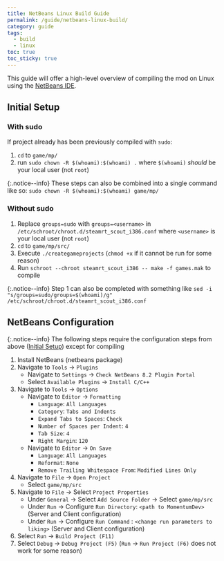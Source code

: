 ```yaml
---
title: NetBeans Linux Build Guide
permalink: /guide/netbeans-linux-build/
category: guide
tags:
  - build
  - linux
toc: true
toc_sticky: true
---
```


This guide will offer a high-level overview of compiling the mod on Linux using the [NetBeans IDE](https://netbeans.apache.org/).

## Initial Setup

### With sudo

If project already has been previously compiled with `sudo`:
1. `cd` to `game/mp/`
2. run `sudo chown -R $(whoami):$(whoami) .` where `$(whoami)` _should_ be your local user (not `root`)

{:.notice--info}
These steps can also be combined into a single command like so: `sudo chown -R $(whoami):$(whoami) game/mp/`

### Without sudo

1. Replace `groups=sudo` with `groups=<username>` in `/etc/schroot/chroot.d/steamrt_scout_i386.conf` where `<username>` is your local user (not `root`)
2. `cd` to `game/mp/src/`
3. Execute `./creategameprojects` (`chmod +x` if it cannot be run for some reason)
4. Run `schroot --chroot steamrt_scout_i386 -- make -f games.mak` to compile

{:.notice--info}
Step 1 can also be completed with something like `sed -i "s/groups=sudo/groups=$(whoami)/g" /etc/schroot/chroot.d/steamrt_scout_i386.conf`

## NetBeans Configuration

{:.notice--info}
The following steps require the configuration steps from above ([Initial Setup](#initial-setup)) except for compiling

1. Install NetBeans (netbeans package)
2. Navigate to `Tools` -> `Plugins`  
	- Navigate to `Settings` -> `Check NetBeans 8.2 Plugin Portal`  
	- Select `Available Plugins` -> `Install C/C++`  
3. Navigate to `Tools` -> `Options`  
	- Navigate to `Editor` -> `Formatting`  
		- `Language`: `All Languages`  
		- `Category`: `Tabs and Indents`  
		- `Expand Tabs to Spaces`: `Check`  
		- `Number of Spaces per Indent`: `4`  
		- `Tab Size`: `4`  
		- `Right Margin`: `120`  
	- Navigate to `Editor` -> `On Save`  
		- `Language`: `All Languages`  
		- `Reformat`: `None`  
		- `Remove Trailing Whitespace From`: `Modified Lines Only`  
4. Navigate to `File` -> `Open Project`  
	- Select `game/mp/src`  
5. Navigate to `File` -> Select `Project Properties`  
	- Under `General` -> Select `Add Source Folder` -> Select `game/mp/src`  
	- Under `Run` -> Configure `Run Directory`: `<path to MomentumDev>` (Server and Client configuration)  
	- Under `Run` -> Configure `Run Command` : `<change run parameters to liking>` (Server and Client configuration)  
6. Select `Run` -> `Build Project (F11)`  
7. Select `Debug` -> `Debug Project (F5)` (`Run` -> `Run Project (F6)` does not work for some reason)  
